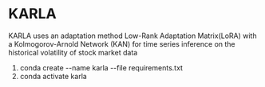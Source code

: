 # KARLA
KARLA uses an adaptation method Low-Rank Adaptation Matrix(LoRA) with a Kolmogorov-Arnold Network (KAN) for time series inference on the historical volatility of stock market data


1. conda create --name karla --file requirements.txt
2. conda activate karla